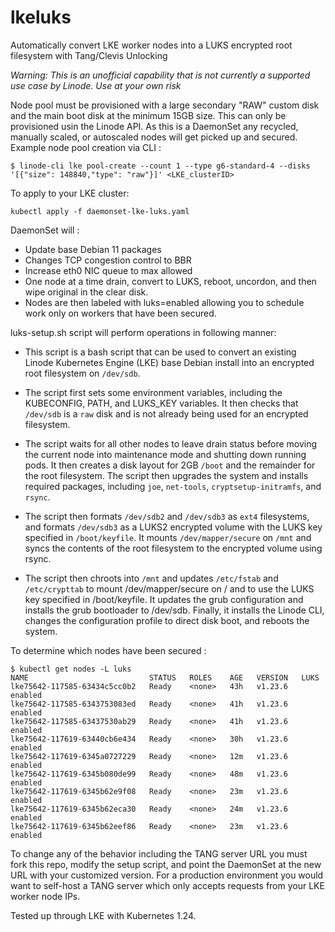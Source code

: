 # lkeluks
Automatically convert LKE worker nodes into a LUKS encrypted root filesystem with Tang/Clevis Unlocking

*Warning: This is an unofficial capability that is not currently a supported use case by Linode.  Use at your own risk*

Node pool must be provisioned with a large secondary "RAW" custom disk and the main boot disk at the minimum 15GB size.  This can only be provisioned usin the Linode API.  As this is a DaemonSet any recycled, manually scaled, or autoscaled nodes will get picked up and secured.  Example node pool creation via CLI :

```
$ linode-cli lke pool-create --count 1 --type g6-standard-4 --disks '[{"size": 148840,"type": "raw"}]' <LKE_clusterID>
```

To apply to your LKE cluster:

```
kubectl apply -f daemonset-lke-luks.yaml
```

DaemonSet will :
* Update base Debian 11 packages
* Changes TCP congestion control to BBR
* Increase eth0 NIC queue to max allowed
* One node at a time drain, convert to LUKS, reboot, uncordon, and then wipe original in the clear disk.
* Nodes are then labeled with luks=enabled allowing you to schedule work only on workers that have been secured.

luks-setup.sh script will perform operations in following manner:
* This script is a bash script that can be used to convert an existing Linode Kubernetes Engine (LKE) base Debian install into an encrypted root filesystem on `/dev/sdb`.

* The script first sets some environment variables, including the KUBECONFIG, PATH, and LUKS_KEY variables. It then checks that `/dev/sdb` is a `raw` disk and is not already being used for an encrypted filesystem.

* The script waits for all other nodes to leave drain status before moving the current node into maintenance mode and shutting down running pods. It then creates a disk layout for 2GB `/boot` and the remainder for the root filesystem. The script then upgrades the system and installs required packages, including `joe`, `net-tools`, `cryptsetup-initramfs`, and `rsync`.

* The script then formats `/dev/sdb2` and `/dev/sdb3` as `ext4` filesystems, and formats `/dev/sdb3` as a LUKS2 encrypted volume with the LUKS key specified in `/boot/keyfile`. It mounts `/dev/mapper/secure` on `/mnt` and syncs the contents of the root filesystem to the encrypted volume using rsync.

* The script then chroots into `/mnt` and updates `/etc/fstab` and `/etc/crypttab` to mount /dev/mapper/secure on / and to use the LUKS key specified in /boot/keyfile. It updates the grub configuration and installs the grub bootloader to /dev/sdb. Finally, it installs the Linode CLI, changes the configuration profile to direct disk boot, and reboots the system.

To determine which nodes have been secured :

```
$ kubectl get nodes -L luks
NAME                           STATUS   ROLES    AGE   VERSION   LUKS
lke75642-117585-63434c5cc0b2   Ready    <none>   43h   v1.23.6   enabled
lke75642-117585-6343753083ed   Ready    <none>   41h   v1.23.6   enabled
lke75642-117585-63437530ab29   Ready    <none>   41h   v1.23.6   enabled
lke75642-117619-63440cb6e434   Ready    <none>   30h   v1.23.6   enabled
lke75642-117619-6345a0727229   Ready    <none>   12m   v1.23.6   enabled
lke75642-117619-6345b080de99   Ready    <none>   48m   v1.23.6   enabled
lke75642-117619-6345b62e9f08   Ready    <none>   23m   v1.23.6   enabled
lke75642-117619-6345b62eca30   Ready    <none>   24m   v1.23.6   enabled
lke75642-117619-6345b62eef86   Ready    <none>   23m   v1.23.6   enabled
```

To change any of the behavior including the TANG server URL you must fork this repo, modify the setup script, and point the DaemonSet at the new URL with your customized version.  For a production environment you would want to self-host a TANG server which only accepts requests from your LKE worker node IPs.

Tested up through LKE with Kubernetes 1.24.
